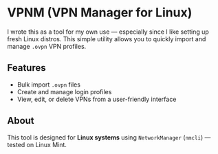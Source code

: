 # VPNM (VPN Manager for Linux)

I wrote this as a tool for my own use — especially since I like setting up fresh Linux distros. This simple utility allows you to quickly import and manage `.ovpn` VPN profiles.

## Features

- Bulk import `.ovpn` files
- Create and manage login profiles
- View, edit, or delete VPNs from a user-friendly interface

## About

This tool is designed for **Linux systems** using `NetworkManager` (`nmcli`) — tested on Linux Mint.
